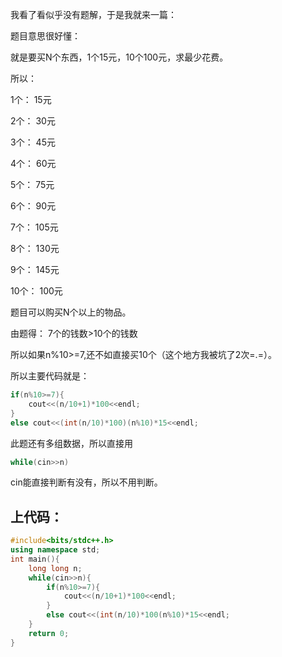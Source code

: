 我看了看似乎没有题解，于是我就来一篇：

题目意思很好懂：

就是要买N个东西，1个15元，10个100元，求最少花费。

所以：

1个： 15元

2个： 30元

3个： 45元

4个： 60元

5个： 75元

6个： 90元

7个： 105元

8个： 130元

9个： 145元

10个： 100元

题目可以购买N个以上的物品。

由题得：
7个的钱数>10个的钱数

所以如果n%10>=7,还不如直接买10个（这个地方我被坑了2次=.=）。

所以主要代码就是：
```cpp
if(n%10>=7){
    cout<<(n/10+1)*100<<endl;
}
else cout<<(int(n/10)*100)(n%10)*15<<endl;
```
此题还有多组数据，所以直接用
```cpp
while(cin>>n)
```
cin能直接判断有没有，所以不用判断。

上代码：
------------
```cpp
#include<bits/stdc++.h>
using namespace std;
int main(){
    long long n;
    while(cin>>n){
        if(n%10>=7){
            cout<<(n/10+1)*100<<endl;
        }
        else cout<<(int(n/10)*100(n%10)*15<<endl;
    }
    return 0;
}
```
